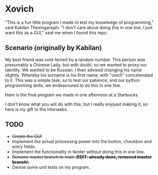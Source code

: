 # Xovich

"This is a fun little program I made to test my knowledge of programming," said Kabilan Thesingarajah.
"I don't care about doing this in one line, I just want this as a GUI," said me when I found this repo.

## Scenario (originally by Kabilan)

My best friend was cold-texted by a random number. This person was presumably a Chinese Lady, but with doubt, so we wanted to proxy our identity. We wanted to be Russian.
I then advised changing his name slightly. Whereby his surname is his first name, with "ovich" concatenated to it.
This was a simple task, so to test our patience, and our python programming skills, we endeavoured to do this in one line.

Here is the final program we made in one afternoon at a Starbucks.

I don't know what you will do with this, but I really enjoyed making it, so here is my gift to the interwebs.

## TODO

- ~~Create the GUI~~
- Implement the actual processing power into the button, checkbox and entry fields.
- Implement the functionality in tkinter without doing this in one line.
- ~~Rename master branch to main (**EDIT: already done, removed master branch**).~~
- Devise some unit tests on my program.
